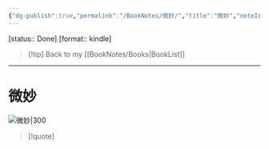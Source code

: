 ```yaml
---
{"dg-publish":true,"permalink":"/BookNotes/微妙/","title":"微妙","noteIcon":""}
---
```


[status:: Done]
[format:: kindle]

>[!tip] Back to my [[BookNotes/Books\|BookList]]

---
# 微妙

![微妙|300](https://img9.doubanio.com/view/subject/l/public/s27311496.jpg)

>[!quote]


